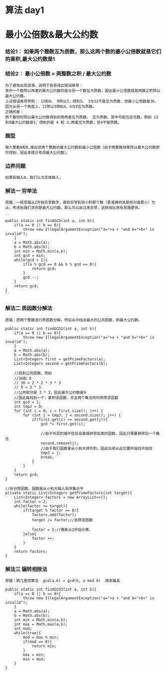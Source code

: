 # 算法 day1
# 最小公倍数&最大公约数
### 结论1： 如果两个整数互为质数，那么这两个数的最小公倍数就是它们的乘积,最大公约数是1
### 结论2： 最小公倍数 = 两整数之积 / 最大公约数
	为了避免出现混淆，说明下容易得出错误推导：
	其中一个数除以两者的最大公约数的值与另一个数互为质数，因此最小公倍数就是两数之积除以最大公约数。
	上述错误推导举例： 12和9， 9除以3，得到3， 3与12不是互为质数，但最小公倍数是36，因为从另一个角度上，12除以3得到4，4与9互为质数。
	正确的是：
	两个数同时除以最大公约数得到的商两者互为质数。 互为质数，其中可能包含合数。例如 12和9最大公约数是3，得到的是 4 和 3,两者互为质数，但4不是质数。

### 题型
	输入整数A和B,输出这两个整数的最大公约数和最小公倍数（由于两整数相乘除以最大公约数即可得到，因此本题只考虑最大公约数）。

### 边界问题
	如果有输入0，我们认为无效输入。
### 解法一   穷举法
	思路：一般思路从2开始穷举数字，直到穷举到较小的那个数（更准确的说是绝对值更小）为止。考虑到我们求的是最大公约数，那么可以反过来穷举，这样相比原有思路更快。

	``
	public static int findGCD(int a, int b){
        if(a == 0 || b == 0){
            throw new IllegalArgumentException("a="+a + "and b="+b+" is invalid");
        }
        a = Math.abs(a);
        b = Math.abs(b);
        int min = Math.min(a,b);
        int gcd = min;
        while(gcd > 1){
            if(a % gcd == 0 && b % gcd == 0){
                return gcd;
            }
            gcd --;
        }
        return gcd;
    }
	``
### 解法二  质因数分解法
	思路：把两个整数进行质因数分解，然后从中找出最大的公共因数，即最大公约数。
	
	public static int findGCD2(int a, int b){
        if(a == 0 || b == 0){
            throw new IllegalArgumentException("a="+a + "and b="+b+" is invalid");
        }
        a = Math.abs(a);
        b = Math.abs(b);
        List<Integer> first = getPrimeFactors(a);
        List<Integer> second = getPrimeFactors(b);

        //找到公共因数，例如
        //36和 9
        // 36 = 2 * 2 * 3 * 3
        // 9 = 3 * 3
        //公共部分是 3 * 3，因此最大公约数是9
        //因此每找到一个，累积该因数，并且两个集合同时排除该因数
        int gcd = 1;
        int tmpJ = 0;
        for (int i = 0; i < first.size(); i++) {
            for (int j = tmpJ; j < second.size(); j++) {
                if(first.get(i) == second.get(j)){
                    gcd *= first.get(i);

                    //由于外层的循环往后会直接排除前面的因数，因此只需要移除后一个集合
                    second.remove(j);
                    //由于我们因数是从小到大排列的，因此后续从此位置开始找开始找
                    tmpJ = j;
                    break;
                }
            }
        }
        return gcd;
    }

    //拆分质因数，因数是从小到大插入有序集合中
    private static List<Integer> getPrimeFactors(int target){
        List<Integer> factors = new ArrayList<>();
        int factor = 2;
        while(factor <= target){
            if(target % factor == 0){
                factors.add(factor);
                target /= factor;//去除该因数

                factor = 2;//重新从2开始计算。
            }else{
                factor ++;
            }
        }
        return factors;
    }

### 解法三  辗转相除法
	思路：欧几里得算法  gcd(a,b) = gcd(b, a mod b)  效率最高
	
	public static int findGCD3(int a, int b){
        if(a == 0 || b == 0){
            throw new IllegalArgumentException("a="+a + "and b="+b+" is invalid");
        }
        a = Math.abs(a);
        b = Math.abs(b);
        int min = Math.min(a,b);
        int max = Math.max(a,b);
        int mod;
        while(true){
            mod = max % min;
            if(mod == 0){
                return min;
            }
            max = min;
            min = mod;
        }
    }